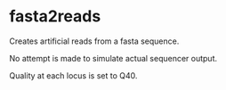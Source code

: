 # fasta2reads

Creates artificial reads from a fasta sequence.

No attempt is made to simulate actual sequencer output.

Quality at each locus is set to Q40. 
